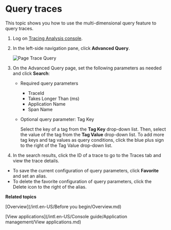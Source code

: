 # Query traces

This topic shows you how to use the multi-dimensional query feature to query traces.

1.  Log on [Tracing Analysis console](https://tracing-sg.console.aliyun.com/).

2.  In the left-side navigation pane, click **Advanced Query**.

    ![Page Trace Query](https://static-aliyun-doc.oss-accelerate.aliyuncs.com/assets/img/en-US/4613239061/p53848.png)

3.  On the Advanced Query page, set the following parameters as needed and click **Search**:

    -   Required query parameters

        -   TraceId
        -   Takes Longer Than \(ms\)
        -   Application Name
        -   Span Name
    -   Optional query parameter: Tag Key

        Select the key of a tag from the **Tag Key** drop-down list. Then, select the value of the tag from the **Tag Value** drop-down list. To add more tag keys and tag values as query conditions, click the blue plus sign to the right of the Tag Value drop-down list.

4.  In the search results, click the ID of a trace to go to the Traces tab and view the trace details.


-   To save the current configuration of query parameters, click **Favorite** and set an alias.
-   To delete the favorite configuration of query parameters, click the Delete icon to the right of the alias.

**Related topics**  


[Overview](/intl.en-US/Before you begin/Overview.md)

[View applications](/intl.en-US/Console guide/Application management/View applications.md)

